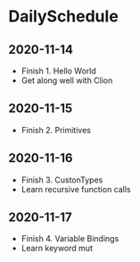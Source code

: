 # DailySchedule

## 2020-11-14

* Finish 1. Hello World
* Get along well with Clion

## 2020-11-15

* Finish 2. Primitives

## 2020-11-16

* Finish 3. CustonTypes
* Learn recursive function calls

## 2020-11-17

* Finish 4. Variable Bindings
* Learn keyword mut 